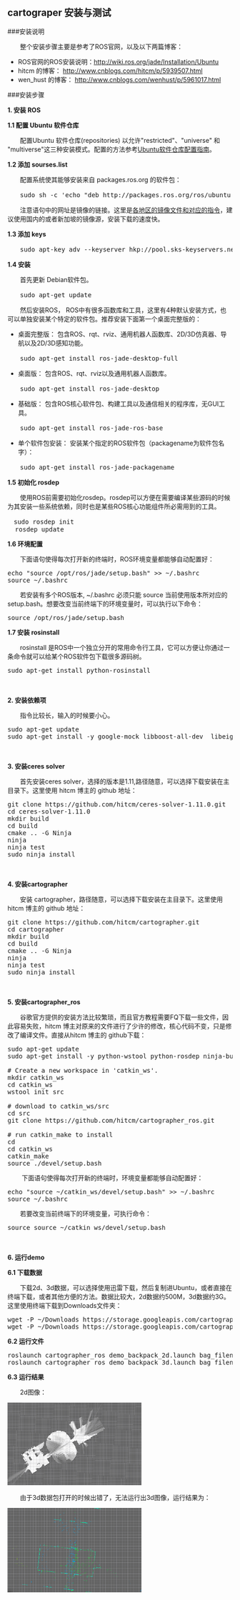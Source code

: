 ## cartograper 安装与测试

###安装说明

　　整个安装步骤主要是参考了ROS官网，以及以下两篇博客：
	
* ROS官网的ROS安装说明：<http://wiki.ros.org/jade/Installation/Ubuntu>
* hitcm 的博客： <http://www.cnblogs.com/hitcm/p/5939507.html>
* wen_hust 的博客： <http://www.cnblogs.com/wenhust/p/5961017.html>

###安装步骤

**1. 安装 ROS**

**1.1 配置 Ubuntu 软件仓库**

　　配置Ubuntu 软件仓库(repositories) 以允许"restricted"、"universe" 和 "multiverse"这三种安装模式。配置的方法参考[Ubuntu软件仓库配置指南](https://help.ubuntu.com/community/Repositories/Ubuntu)。
　　

**1.2 添加 sourses.list**

　　配置系统使其能够安装来自 packages.ros.org 的软件包：
<pre>
　　sudo sh -c 'echo "deb http://packages.ros.org/ros/ubuntu $(lsb_release -sc) main" > /etc/apt/sources.list.d/ros-latest.list'
</pre>
　　注意语句中的网址是镜像的链接。这里是[各地区的镜像文件和对应的指令](http://wiki.ros.org/ROS/Installation/UbuntuMirrors)，建议使用国内的或者新加坡的镜像源，安装下载的速度快。

**1.3 添加 keys**

<pre>
　　sudo apt-key adv --keyserver hkp://pool.sks-keyservers.net --recv-key 0xB01FA116
</pre>

**1.4 安装**

　　首先更新 Debian软件包。
<pre>
　　sudo apt-get update
</pre>
　　然后安装ROS， ROS中有很多函数库和工具，这里有4种默认安装方式，也可以单独安装某个特定的软件包。推荐安装下面第一个桌面完整版的：

* 桌面完整版： 包含ROS、rqt、rviz、通用机器人函数库、2D/3D仿真器、导航以及2D/3D感知功能。
<pre>
　　sudo apt-get install ros-jade-desktop-full
</pre>

* 桌面版： 包含ROS、rqt、rviz以及通用机器人函数库。
<pre>
　　sudo apt-get install ros-jade-desktop
</pre>

* 基础版： 包含ROS核心软件包、构建工具以及通信相关的程序库，无GUI工具。
<pre>
　　sudo apt-get install ros-jade-ros-base
</pre>

* 单个软件包安装： 安装某个指定的ROS软件包（packagename为软件包名字）：
<pre>
　　sudo apt-get install ros-jade-packagename
</pre>

**1.5 初始化 rosdep**

　　使用ROS前需要初始化rosdep。rosdep可以方便在需要编译某些源码的时候为其安装一些系统依赖，同时也是某些ROS核心功能组件所必需用到的工具。
<pre>
　sudo rosdep init
  rosdep update
</pre>

**1.6 环境配置**

　　下面语句使得每次打开新的终端时，ROS环境变量都能够自动配置好：
<pre>
echo "source /opt/ros/jade/setup.bash" >> ~/.bashrc
source ~/.bashrc
</pre>
　　若安装有多个ROS版本, ~/.bashrc 必须只能 source 当前使用版本所对应的 setup.bash。想要改变当前终端下的环境变量时，可以执行以下命令：
<pre>
source /opt/ros/jade/setup.bash
</pre>

**1.7 安装 rosinstall**

　　rosinstall 是ROS中一个独立分开的常用命令行工具，它可以方便让你通过一条命令就可以给某个ROS软件包下载很多源码树。
<pre>
sudo apt-get install python-rosinstall
</pre>
　

**2. 安装依赖项**

　　指令比较长，输入的时候要小心。
<pre>
sudo apt-get update
sudo apt-get install -y google-mock libboost-all-dev  libeigen3-dev libgflags-dev libgoogle-glog-dev liblua5.2-dev libprotobuf-dev  libsuitesparse-dev libwebp-dev ninja-build protobuf-compiler python-sphinx  ros-indigo-tf2-eigen libatlas-base-dev libsuitesparse-dev liblapack-dev
</pre>
　

**3. 安装ceres solver**

　　首先安装ceres solver，选择的版本是1.11,路径随意，可以选择下载安装在主目录下。这里使用 hitcm 博主的 github 地址：
<pre>
git clone https://github.com/hitcm/ceres-solver-1.11.0.git
cd ceres-solver-1.11.0
mkdir build
cd build
cmake .. -G Ninja
ninja
ninja test
sudo ninja install
</pre>
　

**4. 安装cartographer**

　　安装 cartographer，路径随意，可以选择下载安装在主目录下。这里使用 hitcm 博主的 github 地址：
<pre>
git clone https://github.com/hitcm/cartographer.git
cd cartographer
mkdir build
cd build
cmake .. -G Ninja
ninja
ninja test
sudo ninja install
</pre>
　

**5. 安装cartographer_ros**

　　谷歌官方提供的安装方法比较繁琐，而且官方教程需要FQ下载一些文件，因此容易失败，hitcm 博主对原来的文件进行了少许的修改，核心代码不变，只是修改了编译文件。直接从hitcm 博主的 github下载：
<pre>
sudo apt-get update
sudo apt-get install -y python-wstool python-rosdep ninja-build

# Create a new workspace in 'catkin_ws'.
mkdir catkin_ws
cd catkin_ws
wstool init src

# download to catkin_ws/src
cd src
git clone https://github.com/hitcm/cartographer_ros.git

# run catkin_make to install
cd
cd catkin_ws
catkin_make
source ./devel/setup.bash
</pre>
　　 下面语句使得每次打开新的终端时，环境变量都能够自动配置好：
<pre>
echo "source ~/catkin_ws/devel/setup.bash" >> ~/.bashrc
source ~/.bashrc
</pre>
　　若要改变当前终端下的环境变量，可执行命令：
<pre>
source source ~/catkin_ws/devel/setup.bash
</pre>
　

**6. 运行demo**

**6.1 下载数据**

　　下载2d、3d数据，可以选择使用迅雷下载，然后复制进Ubuntu，或者直接在终端下载，或者其他方便的方法。数据比较大，2d数据约500M，3d数据约3G。这里使用终端下载到Downloads文件夹：
<pre>
wget -P ~/Downloads https://storage.googleapis.com/cartographer-public-data/bags/backpack_2d/cartographer_paper_deutsches_museum.bag
wget -P ~/Downloads https://storage.googleapis.com/cartographer-public-data/bags/backpack_3d/cartographer_3d_deutsches_museum.bag
</pre>

**6.2 运行文件**

<pre>
roslaunch cartographer_ros demo_backpack_2d.launch bag_filename:=${HOME}/Downloads/cartographer_paper_deutsches_museum.bag
roslaunch cartographer_ros demo_backpack_3d.launch bag_filename:=${HOME}/Downloads/cartographer_3d_deutsches_museum.bag
</pre>

**6.3 运行结果**

　　2d图像：
  
<img src="https://raw.githubusercontent.com/liaohl25/MarkdownImg/master/res/2d.PNG" width="300" alt="configure"/>

　　由于3d数据包打开的时候出错了，无法运行出3d图像，运行结果为：
  
<img src="https://raw.githubusercontent.com/liaohl25/MarkdownImg/master/res/3d.PNG" width="300" alt="configure"/>




